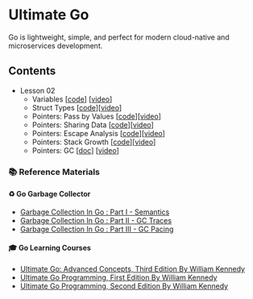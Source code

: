 # Ultimate Go

Go is lightweight, simple, and perfect for modern cloud-native and microservices development.

## Contents

- Lesson 02
  - Variables [[code](https://github.com/gkjoyes/ultimate-go/tree/main/lesson2/variables/example1/example1.go)] [[video](https://learning.oreilly.com/videos/ultimate-go-advanced/9780135339503/9780135339503-UGO3_02_01/)]
  - Struct Types [[code](https://github.com/gkjoyes/ultimate-go/tree/main/lesson2/struct_types/example1/example1.go)][[video](https://learning.oreilly.com/videos/ultimate-go-advanced/9780135339503/9780135339503-UGO3_02_02/)]
  - Pointers: Pass by Values [[code](https://github.com/gkjoyes/ultimate-go/blob/main/lesson2/pointers/example1/example1.go)][[video](https://learning.oreilly.com/videos/ultimate-go-advanced/9780135339503/9780135339503-UGO3_02_03_01/)]
  - Pointers: Sharing Data [[code](https://github.com/gkjoyes/ultimate-go/tree/main/lesson2/pointers/example2/example2.go)][[video](https://learning.oreilly.com/videos/ultimate-go-advanced/9780135339503/9780135339503-UGO3_02_03_02/)]
  - Pointers: Escape Analysis [[code](https://github.com/gkjoyes/ultimate-go/tree/main/lesson2/pointers/example3/example3.go)][[video](https://learning.oreilly.com/videos/ultimate-go-advanced/9780135339503/9780135339503-UGO3_02_03_03/)]
  - Pointers: Stack Growth [[code](https://github.com/gkjoyes/ultimate-go/tree/main/lesson2/pointers/example4/example4.go)][[video](https://learning.oreilly.com/videos/ultimate-go-advanced/9780135339503/9780135339503-UGO3_02_03_04/)]
  - Pointers: GC [[doc](https://github.com/gkjoyes/ultimate-go?tab=readme-ov-file#garbage-collector)] [[video](https://learning.oreilly.com/videos/ultimate-go-advanced/9780135339503/9780135339503-UGO3_02_03_05/)]

### 📚 Reference Materials

#### ♻️ Go Garbage Collector

- [Garbage Collection In Go : Part I - Semantics](https://www.ardanlabs.com/blog/2018/12/garbage-collection-in-go-part1-semantics.html)
- [Garbage Collection In Go : Part II - GC Traces](https://www.ardanlabs.com/blog/2019/05/garbage-collection-in-go-part2-gctraces.html)
- [Garbage Collection In Go : Part III - GC Pacing](https://www.ardanlabs.com/blog/2019/07/garbage-collection-in-go-part3-gcpacing.html)

#### 🎓 Go Learning Courses

- [Ultimate Go: Advanced Concepts, Third Edition By William Kennedy](https://learning.oreilly.com/course/ultimate-go-advanced/9780135339503/)
- [Ultimate Go Programming, First Edition By William Kennedy](https://learning.oreilly.com/course/ultimate-go-programming/9780134757476/)
- [Ultimate Go Programming, Second Edition By William Kennedy](https://learning.oreilly.com/course/ultimate-go-programming/9780135261651/)